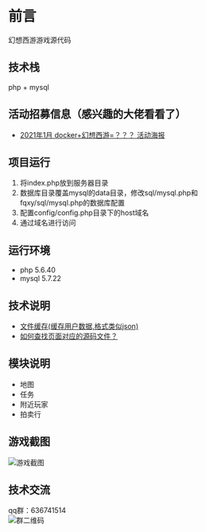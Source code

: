 # 前言
幻想西游游戏源代码

## 技术栈
php + mysql

## 活动招募信息（感兴趣的大佬看看了）
- [2021年1月 docker+幻想西游=？？？ 活动海报](shuoming/docker活动.txt)

## 项目运行
1. 将index.php放到服务器目录
1. 数据库目录覆盖mysql的data目录，修改sql/mysql.php和fqxy/sql/mysql.php的数据库配置
1. 配置config/config.php目录下的host域名
1. 通过域名进行访问

## 运行环境
- php 5.6.40
- mysql 5.7.22

## 技术说明
- [文件缓存(缓存用户数据,格式类似json)](shuoming/ini.txt)
- [如何查找页面对应的源码文件？](shuoming/如何查找页面在代码中的位置.txt)

## 模块说明
- 地图
- 任务
- 附近玩家
- 拍卖行

## 游戏截图
![游戏截图](images/xiyou-home.jpg)

## 技术交流
qq群：636741514  
![群二维码](images/qqqun.jpg)